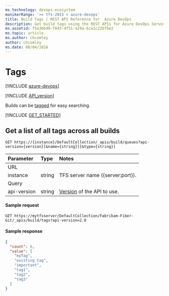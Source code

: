 ```yaml
---
ms.technology: devops-ecosystem
monikerRange: '>= tfs-2015 < azure-devops'
title: Build Tags | REST API Reference for  Azure DevOps
description: Get build tags using the REST APIs for Azure DevOps Server.
ms.assetid: f5a3bb49-f843-4f51-a29a-6ca1c226fbe2
ms.topic: article
ms.author: chcomley
author: chcomley
ms.date: 08/04/2016
---
```


# Tags

[!INCLUDE [azure-devops](../_data/azure-devops-message.md)]

[!INCLUDE [API_version](../_data/version2.md)]

Builds can be [tagged](./builds.md#addatagtoabuild) for easy searching.

[!INCLUDE [GET_STARTED](../_data/get-started.md)]

## Get a list of all tags across all builds

```no-highlight
GET https://{instance}/DefaultCollection/_apis/build/queues?api-version={version}[&name={string}][&type={string}]
```

| Parameter | Type   | Notes
|:----------|:-------|:------------
| URL
| instance  | string | TFS server name ({server:port}).
| Query
| api-version | string | [Version](../../concepts/rest-api-versioning.md) of the API to use.

#### Sample request

```
GET https://mytfsserver/DefaultCollection/Fabrikam-Fiber-Git/_apis/build/tags?api-version=2.0
```

#### Sample response

```json
{
  "count": 6,
  "value": [
    "myTag",
    "existing tag",
    "important",
    "tag1",
    "tag2",
    "tag3"
  ]
}
```

